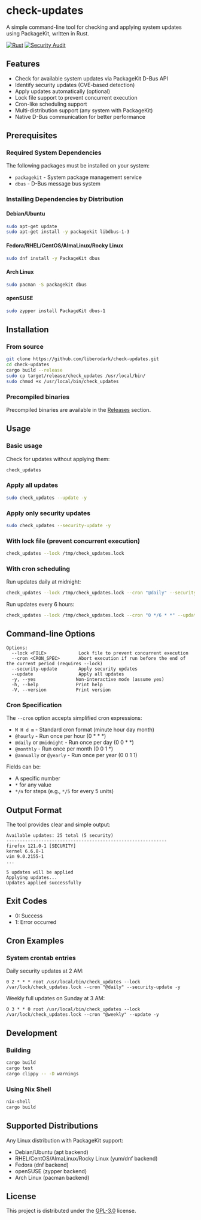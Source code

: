 # check-updates

A simple command-line tool for checking and applying system updates using PackageKit, written in Rust.

[![Rust](https://github.com/liberodark/check-updates/actions/workflows/rust.yml/badge.svg)](https://github.com/liberodark/check-updates/actions/workflows/rust.yml)
[![Security Audit](https://github.com/liberodark/check-updates/actions/workflows/security-audit.yml/badge.svg)](https://github.com/liberodark/check-updates/actions/workflows/security-audit.yml)

## Features

- Check for available system updates via PackageKit D-Bus API
- Identify security updates (CVE-based detection)
- Apply updates automatically (optional)
- Lock file support to prevent concurrent execution
- Cron-like scheduling support
- Multi-distribution support (any system with PackageKit)
- Native D-Bus communication for better performance

## Prerequisites

### Required System Dependencies

The following packages must be installed on your system:
- `packagekit` - System package management service
- `dbus` - D-Bus message bus system

### Installing Dependencies by Distribution

#### Debian/Ubuntu
```bash
sudo apt-get update
sudo apt-get install -y packagekit libdbus-1-3
```

#### Fedora/RHEL/CentOS/AlmaLinux/Rocky Linux
```bash
sudo dnf install -y PackageKit dbus
```

#### Arch Linux
```bash
sudo pacman -S packagekit dbus
```

#### openSUSE
```bash
sudo zypper install PackageKit dbus-1
```

## Installation

### From source
```bash
git clone https://github.com/liberodark/check-updates.git
cd check-updates
cargo build --release
sudo cp target/release/check_updates /usr/local/bin/
sudo chmod +x /usr/local/bin/check_updates
```

### Precompiled binaries
Precompiled binaries are available in the [Releases](https://github.com/liberodark/check-updates/releases) section.

## Usage

### Basic usage

Check for updates without applying them:
```bash
check_updates
```

### Apply all updates
```bash
sudo check_updates --update -y
```

### Apply only security updates
```bash
sudo check_updates --security-update -y
```

### With lock file (prevent concurrent execution)
```bash
check_updates --lock /tmp/check_updates.lock
```

### With cron scheduling
Run updates daily at midnight:
```bash
check_updates --lock /tmp/check_updates.lock --cron "@daily" --security-update -y
```

Run updates every 6 hours:
```bash
check_updates --lock /tmp/check_updates.lock --cron "0 */6 * *" --update -y
```

## Command-line Options

```
Options:
  --lock <FILE>            Lock file to prevent concurrent execution
  --cron <CRON_SPEC>       Abort execution if run before the end of the current period (requires --lock)
  --security-update        Apply security updates
  --update                 Apply all updates
  -y, --yes               Non-interactive mode (assume yes)
  -h, --help              Print help
  -V, --version           Print version
```

### Cron Specification

The `--cron` option accepts simplified cron expressions:

- `M H d m` - Standard cron format (minute hour day month)
- `@hourly` - Run once per hour (0 * * *)
- `@daily` or `@midnight` - Run once per day (0 0 * *)
- `@monthly` - Run once per month (0 0 1 *)
- `@annually` or `@yearly` - Run once per year (0 0 1 1)

Fields can be:
- A specific number
- `*` for any value
- `*/n` for steps (e.g., `*/5` for every 5 units)

## Output Format

The tool provides clear and simple output:

```
Available updates: 25 total (5 security)
------------------------------------------------------------
firefox 121.0-1 [SECURITY]
kernel 6.6.8-1
vim 9.0.2155-1
...

5 updates will be applied
Applying updates...
Updates applied successfully
```

## Exit Codes

- 0: Success
- 1: Error occurred

## Cron Examples

### System crontab entries

Daily security updates at 2 AM:
```cron
0 2 * * * root /usr/local/bin/check_updates --lock /var/lock/check_updates.lock --cron "@daily" --security-update -y
```

Weekly full updates on Sunday at 3 AM:
```cron
0 3 * * 0 root /usr/local/bin/check_updates --lock /var/lock/check_updates.lock --cron "@weekly" --update -y
```

## Development

### Building

```bash
cargo build
cargo test
cargo clippy -- -D warnings
```

### Using Nix Shell

```bash
nix-shell
cargo build
```

## Supported Distributions

Any Linux distribution with PackageKit support:
- Debian/Ubuntu (apt backend)
- RHEL/CentOS/AlmaLinux/Rocky Linux (yum/dnf backend)
- Fedora (dnf backend)
- openSUSE (zypper backend)
- Arch Linux (pacman backend)

## License

This project is distributed under the [GPL-3.0](LICENSE) license.
